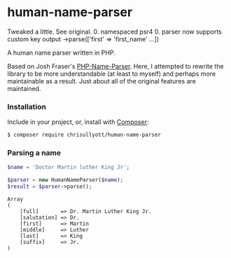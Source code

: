 # human-name-parser
Tweaked a little.  See original.
0. namespaced psr4
0. parser now supports custom key output ->parse(['first' => 'first_name' ...])

A human name parser written in PHP.

Based on Josh Fraser's [PHP-Name-Parser](https://github.com/joshfraser/PHP-Name-Parser). Here, I attempted to rewrite the library to be more understandable (at least to myself) and perhaps more maintainable as a result. Just about all of the original features are maintained.

### Installation

Include in your project, or, install with [Composer](https://getcomposer.org/):

```bash
$ composer require chrisullyott/human-name-parser
```

### Parsing a name

```php
$name = 'Doctor Martin luther King Jr';

$parser = new HumanNameParser($name);
$result = $parser->parse();
```

```
Array
(
    [full]       => Dr. Martin Luther King Jr.
    [salutation] => Dr.
    [first]      => Martin
    [middle]     => Luther
    [last]       => King
    [suffix]     => Jr.
)
```
